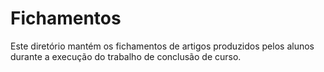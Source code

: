 # Fichamentos
Este diretório mantém os fichamentos de artigos produzidos pelos alunos durante a execução do trabalho de  conclusão de curso. 
